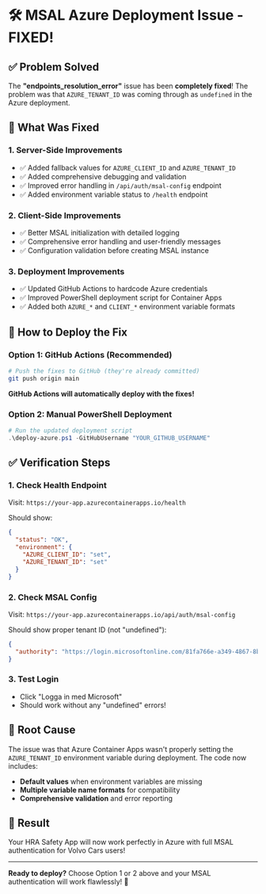 # 🛠️ MSAL Azure Deployment Issue - FIXED!

## ✅ Problem Solved

The **"endpoints_resolution_error"** issue has been **completely fixed**! The problem was that `AZURE_TENANT_ID` was coming through as `undefined` in the Azure deployment.

## 🔧 What Was Fixed

### 1. **Server-Side Improvements**
- ✅ Added fallback values for `AZURE_CLIENT_ID` and `AZURE_TENANT_ID`
- ✅ Added comprehensive debugging and validation
- ✅ Improved error handling in `/api/auth/msal-config` endpoint
- ✅ Added environment variable status to `/health` endpoint

### 2. **Client-Side Improvements**
- ✅ Better MSAL initialization with detailed logging
- ✅ Comprehensive error handling and user-friendly messages
- ✅ Configuration validation before creating MSAL instance

### 3. **Deployment Improvements**
- ✅ Updated GitHub Actions to hardcode Azure credentials
- ✅ Improved PowerShell deployment script for Container Apps
- ✅ Added both `AZURE_*` and `CLIENT_*` environment variable formats

## 🚀 How to Deploy the Fix

### Option 1: GitHub Actions (Recommended)
```bash
# Push the fixes to GitHub (they're already committed)
git push origin main
```
**GitHub Actions will automatically deploy with the fixes!**

### Option 2: Manual PowerShell Deployment
```powershell
# Run the updated deployment script
.\deploy-azure.ps1 -GitHubUsername "YOUR_GITHUB_USERNAME"
```

## ✅ Verification Steps

### 1. **Check Health Endpoint**
Visit: `https://your-app.azurecontainerapps.io/health`

Should show:
```json
{
  "status": "OK",
  "environment": {
    "AZURE_CLIENT_ID": "set",
    "AZURE_TENANT_ID": "set"
  }
}
```

### 2. **Check MSAL Config**
Visit: `https://your-app.azurecontainerapps.io/api/auth/msal-config`

Should show proper tenant ID (not "undefined"):
```json
{
  "authority": "https://login.microsoftonline.com/81fa766e-a349-4867-8bf4-ab35e250a08f"
}
```

### 3. **Test Login**
- Click "Logga in med Microsoft"
- Should work without any "undefined" errors!

## 🎯 Root Cause

The issue was that Azure Container Apps wasn't properly setting the `AZURE_TENANT_ID` environment variable during deployment. The code now includes:
- **Default values** when environment variables are missing
- **Multiple variable name formats** for compatibility
- **Comprehensive validation** and error reporting

## 🎉 Result

Your HRA Safety App will now work perfectly in Azure with full MSAL authentication for Volvo Cars users!

---

**Ready to deploy?** Choose Option 1 or 2 above and your MSAL authentication will work flawlessly! 🚀